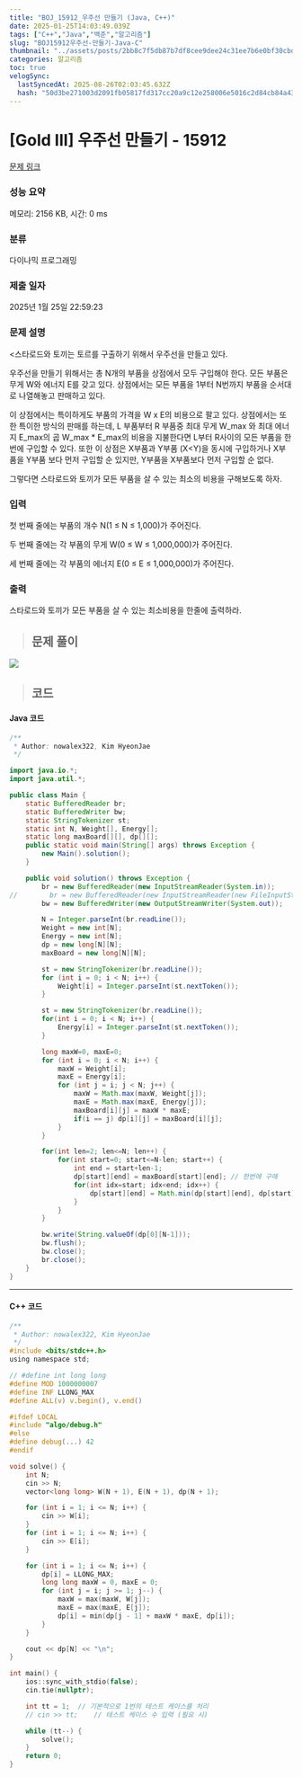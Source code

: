 ```yaml
---
title: "BOJ_15912_우주선 만들기 (Java, C++)"
date: 2025-01-25T14:03:49.039Z
tags: ["C++","Java","백준","알고리즘"]
slug: "BOJ15912우주선-만들기-Java-C"
thumbnail: "../assets/posts/2bb8c7f5db87b7df8cee9dee24c31ee7b6e0bf30cbd401012643714c00744bef.png"
categories: 알고리즘
toc: true
velogSync:
  lastSyncedAt: 2025-08-26T02:03:45.632Z
  hash: "50d3be271003d2091fb05817fd317cc20a9c12e258006e5016c2d84cb84a4365"
---
```


# [Gold III] 우주선 만들기 - 15912 

[문제 링크](https://www.acmicpc.net/problem/15912) 

### 성능 요약

메모리: 2156 KB, 시간: 0 ms

### 분류

다이나믹 프로그래밍

### 제출 일자

2025년 1월 25일 22:59:23

### 문제 설명

<스타로드와 토끼는 토르를 구출하기 위해서 우주선을 만들고 있다.

우주선을 만들기 위해서는 총 N개의 부품을 상점에서 모두 구입해야 한다. 모든 부품은 무게 W와 에너지 E를 갖고 있다. 상점에서는 모든 부품을 1부터 N번까지 부품을 순서대로 나열해놓고 판매하고 있다.

이 상점에서는 특이하게도 부품의 가격을 W x E의 비용으로 팔고 있다. 상점에서는 또한 특이한 방식의 판매를 하는데, L 부품부터 R 부품중 최대 무게 W_max 와 최대 에너지 E_max의 곱 W_max * E_max의 비용을 지불한다면 L부터 R사이의 모든 부품을 한번에 구입할 수 있다. 또한 이 상점은 X부품과 Y부품 (X<Y)을 동시에 구입하거나 X부품을 Y부품 보다 먼저 구입할 순 있지만, Y부품을 X부품보다 먼저 구입할 순 없다.

<p>그렇다면 스타로드와 토끼가 모든 부품을 살 수 있는 최소의 비용을 구해보도록 하자.</p>

### 입력 

 <p>첫 번째  줄에는 부품의 개수 N(1 ≤ N ≤ 1,000)가 주어진다. </p>

<p>두 번째 줄에는 각 부품의 무게 W(0 ≤ W ≤ 1,000,000)가 주어진다.</p>

<p>세 번째 줄에는 각 부품의 에너지 E(0 ≤ E ≤ 1,000,000)가 주어진다.</p>

### 출력 

 <p>스타로드와 토끼가 모든 부품을 살 수 있는 최소비용을 한줄에 출력하라.</p>

> ## 문제 풀이

![](/assets/posts/2bb8c7f5db87b7df8cee9dee24c31ee7b6e0bf30cbd401012643714c00744bef.png)

> ## 코드

#### Java 코드

```java
/**
 * Author: nowalex322, Kim HyeonJae
 */

import java.io.*;
import java.util.*;

public class Main {
    static BufferedReader br;
    static BufferedWriter bw;
    static StringTokenizer st;
    static int N, Weight[], Energy[];
    static long maxBoard[][], dp[][];
    public static void main(String[] args) throws Exception {
        new Main().solution();
    }

    public void solution() throws Exception {
        br = new BufferedReader(new InputStreamReader(System.in));
//        br = new BufferedReader(new InputStreamReader(new FileInputStream("src/main/java/BOJ_15912_우주선만들기/input.txt")));
        bw = new BufferedWriter(new OutputStreamWriter(System.out));

        N = Integer.parseInt(br.readLine());
        Weight = new int[N];
        Energy = new int[N];
        dp = new long[N][N];
        maxBoard = new long[N][N];

        st = new StringTokenizer(br.readLine());
        for (int i = 0; i < N; i++) {
            Weight[i] = Integer.parseInt(st.nextToken());
        }

        st = new StringTokenizer(br.readLine());
        for(int i = 0; i < N; i++) {
            Energy[i] = Integer.parseInt(st.nextToken());
        }

        long maxW=0, maxE=0;
        for (int i = 0; i < N; i++) {
            maxW = Weight[i];
            maxE = Energy[i];
            for (int j = i; j < N; j++) {
                maxW = Math.max(maxW, Weight[j]);
                maxE = Math.max(maxE, Energy[j]);
                maxBoard[i][j] = maxW * maxE;
                if(i == j) dp[i][j] = maxBoard[i][j];
            }
        }

        for(int len=2; len<=N; len++) {
            for(int start=0; start<=N-len; start++) {
                int end = start+len-1;
                dp[start][end] = maxBoard[start][end]; // 한번에 구매
                for(int idx=start; idx<end; idx++) {
                    dp[start][end] = Math.min(dp[start][end], dp[start][idx] + dp[idx+1][end]); // 분할구매
                }
            }
        }

        bw.write(String.valueOf(dp[0][N-1]));
        bw.flush();
        bw.close();
        br.close();
    }
}
```
---
#### C++ 코드
```c
/**
 * Author: nowalex322, Kim HyeonJae
 */
#include <bits/stdc++.h>
using namespace std;

// #define int long long
#define MOD 1000000007
#define INF LLONG_MAX
#define ALL(v) v.begin(), v.end()

#ifdef LOCAL
#include "algo/debug.h"
#else
#define debug(...) 42
#endif

void solve() {
    int N;
    cin >> N;
    vector<long long> W(N + 1), E(N + 1), dp(N + 1);

    for (int i = 1; i <= N; i++) {
        cin >> W[i];
    }
    for (int i = 1; i <= N; i++) {
        cin >> E[i];
    }

    for (int i = 1; i <= N; i++) {
        dp[i] = LLONG_MAX;
        long long maxW = 0, maxE = 0;
        for (int j = i; j >= 1; j--) {
            maxW = max(maxW, W[j]);
            maxE = max(maxE, E[j]);
            dp[i] = min(dp[j - 1] + maxW * maxE, dp[i]);
        }
    }

    cout << dp[N] << "\n";
}

int main() {
    ios::sync_with_stdio(false);
    cin.tie(nullptr);

    int tt = 1;  // 기본적으로 1번의 테스트 케이스를 처리
    // cin >> tt;    // 테스트 케이스 수 입력 (필요 시)

    while (tt--) {
        solve();
    }
    return 0;
}
```